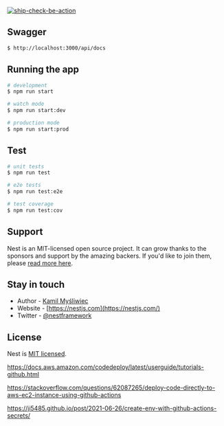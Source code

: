 [![ship-check-be-action](https://github.com/undefined-dev-ko/ship-check-be/actions/workflows/action.yaml/badge.svg)](https://github.com/undefined-dev-ko/ship-check-be/actions/workflows/action.yaml)

## Swagger

```bash
$ http://localhost:3000/api/docs
```

## Running the app

```bash
# development
$ npm run start

# watch mode
$ npm run start:dev

# production mode
$ npm run start:prod
```

## Test

```bash
# unit tests
$ npm run test

# e2e tests
$ npm run test:e2e

# test coverage
$ npm run test:cov
```

## Support

Nest is an MIT-licensed open source project. It can grow thanks to the sponsors and support by the amazing backers. If you'd like to join them, please [read more here](https://docs.nestjs.com/support).

## Stay in touch

- Author - [Kamil Myśliwiec](https://kamilmysliwiec.com)
- Website - [https://nestjs.com](https://nestjs.com/)
- Twitter - [@nestframework](https://twitter.com/nestframework)

## License

Nest is [MIT licensed](LICENSE).

https://docs.aws.amazon.com/codedeploy/latest/userguide/tutorials-github.html

https://stackoverflow.com/questions/62087265/deploy-code-directly-to-aws-ec2-instance-using-github-actions

https://ji5485.github.io/post/2021-06-26/create-env-with-github-actions-secrets/
